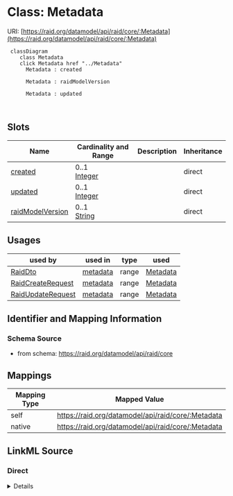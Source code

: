 

# Class: Metadata



URI: [https://raid.org/datamodel/api/raid/core/:Metadata](https://raid.org/datamodel/api/raid/core/:Metadata)






```mermaid
 classDiagram
    class Metadata
    click Metadata href "../Metadata"
      Metadata : created
        
      Metadata : raidModelVersion
        
      Metadata : updated
        
      
```




<!-- no inheritance hierarchy -->


## Slots

| Name | Cardinality and Range | Description | Inheritance |
| ---  | --- | --- | --- |
| [created](../slots/created.md) | 0..1 <br/> [Integer](../types/Integer.md) |  | direct |
| [updated](../slots/updated.md) | 0..1 <br/> [Integer](../types/Integer.md) |  | direct |
| [raidModelVersion](../slots/raidModelVersion.md) | 0..1 <br/> [String](../types/String.md) |  | direct |





## Usages

| used by | used in | type | used |
| ---  | --- | --- | --- |
| [RaidDto](../classes/RaidDto.md) | [metadata](../slots/metadata.md) | range | [Metadata](../classes/Metadata.md) |
| [RaidCreateRequest](../classes/RaidCreateRequest.md) | [metadata](../slots/metadata.md) | range | [Metadata](../classes/Metadata.md) |
| [RaidUpdateRequest](../classes/RaidUpdateRequest.md) | [metadata](../slots/metadata.md) | range | [Metadata](../classes/Metadata.md) |






## Identifier and Mapping Information







### Schema Source


* from schema: https://raid.org/datamodel/api/raid/core




## Mappings

| Mapping Type | Mapped Value |
| ---  | ---  |
| self | https://raid.org/datamodel/api/raid/core/:Metadata |
| native | https://raid.org/datamodel/api/raid/core/:Metadata |







## LinkML Source

<!-- TODO: investigate https://stackoverflow.com/questions/37606292/how-to-create-tabbed-code-blocks-in-mkdocs-or-sphinx -->

### Direct

<details>
```yaml
name: Metadata
from_schema: https://raid.org/datamodel/api/raid/core
attributes:
  created:
    name: created
    from_schema: https://raid.org/datamodel/api/raid/core
    rank: 1000
    domain_of:
    - Metadata
    range: integer
  updated:
    name: updated
    from_schema: https://raid.org/datamodel/api/raid/core
    rank: 1000
    domain_of:
    - Metadata
    range: integer
  raidModelVersion:
    name: raidModelVersion
    from_schema: https://raid.org/datamodel/api/raid/core
    rank: 1000
    domain_of:
    - Metadata
    range: string

```
</details>

### Induced

<details>
```yaml
name: Metadata
from_schema: https://raid.org/datamodel/api/raid/core
attributes:
  created:
    name: created
    from_schema: https://raid.org/datamodel/api/raid/core
    rank: 1000
    alias: created
    owner: Metadata
    domain_of:
    - Metadata
    range: integer
  updated:
    name: updated
    from_schema: https://raid.org/datamodel/api/raid/core
    rank: 1000
    alias: updated
    owner: Metadata
    domain_of:
    - Metadata
    range: integer
  raidModelVersion:
    name: raidModelVersion
    from_schema: https://raid.org/datamodel/api/raid/core
    rank: 1000
    alias: raidModelVersion
    owner: Metadata
    domain_of:
    - Metadata
    range: string

```
</details>